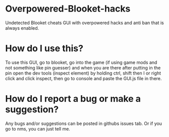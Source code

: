 # Overpowered-Blooket-hacks

Undetected Blooket cheats GUI with overpowered hacks and anti ban that is always enabled.

# How do I use this?

To use this GUI, go to blooket, go into the game (if using game mods and not something like pin guesser)  and when you are there after putting in the pin open the dev tools (inspect element) by holding ctrl, shift then I or right click and click inspect, then go to console and paste the GUI.js file in there.

# How do I report a bug or make a suggestion?

Any bugs and/or suggestions can be posted in githubs issues tab. Or if you go to nms, you can just tell me.

